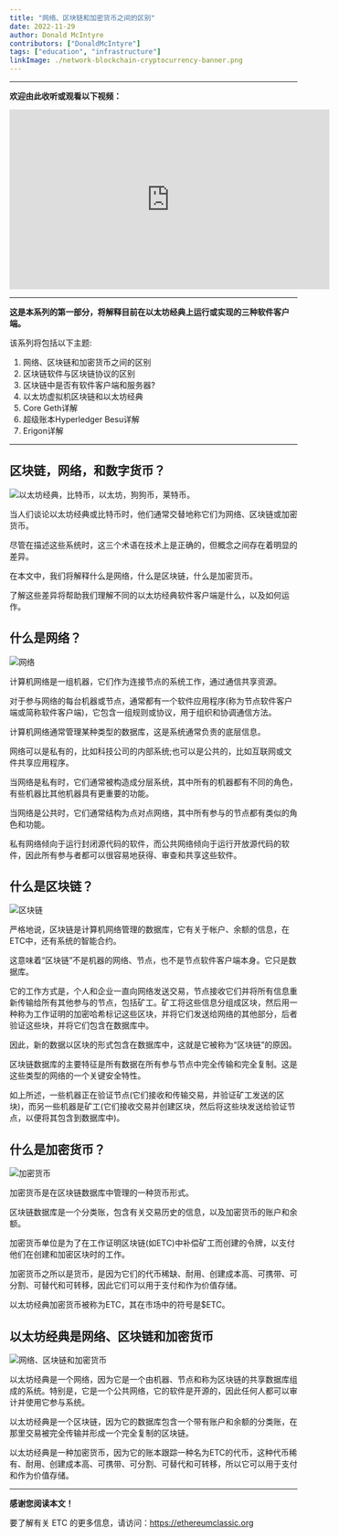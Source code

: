```yaml
---
title: "网络、区块链和加密货币之间的区别"
date: 2022-11-29
author: Donald McIntyre
contributors: ["DonaldMcIntyre"]
tags: ["education", "infrastructure"]
linkImage: ./network-blockchain-cryptocurrency-banner.png
---
```


---
**欢迎由此收听或观看以下视频：**

<iframe width="560" height="315" src="https://www.youtube.com/embed/6TQwkkbz4yA" title="YouTube video player" frameborder="0" allow="accelerometer; autoplay; clipboard-write; encrypted-media; gyroscope; picture-in-picture" allowfullscreen></iframe>

---

**这是本系列的第一部分，将解释目前在以太坊经典上运行或实现的三种软件客户端。** 

该系列将包括以下主题:

1. 网络、区块链和加密货币之间的区别
2. 区块链软件与区块链协议的区别
3. 区块链中是否有软件客户端和服务器?
4. 以太坊虚拟机区块链和以太坊经典
5. Core Geth详解
6. 超级账本Hyperledger Besu详解
7. Erigon详解 

---

## 区块链，网络，和数字货币？

![以太坊经典，比特币，以太坊，狗狗币，莱特币。](./etc-btc-other-blockchains.png)

当人们谈论以太坊经典或比特币时，他们通常交替地称它们为网络、区块链或加密货币。

尽管在描述这些系统时，这三个术语在技术上是正确的，但概念之间存在着明显的差异。

在本文中，我们将解释什么是网络，什么是区块链，什么是加密货币。

了解这些差异将帮助我们理解不同的以太坊经典软件客户端是什么，以及如何运作。

## 什么是网络？

![网络](./what-is-a-network.png)

计算机网络是一组机器，它们作为连接节点的系统工作，通过通信共享资源。

对于参与网络的每台机器或节点，通常都有一个软件应用程序(称为节点软件客户端或简称软件客户端)，它包含一组规则或协议，用于组织和协调通信方法。

计算机网络通常管理某种类型的数据库，这是系统通常负责的底层信息。

网络可以是私有的，比如科技公司的内部系统;也可以是公共的，比如互联网或文件共享应用程序。

当网络是私有时，它们通常被构造成分层系统，其中所有的机器都有不同的角色，有些机器比其他机器具有更重要的功能。

当网络是公共时，它们通常结构为点对点网络，其中所有参与的节点都有类似的角色和功能。

私有网络倾向于运行封闭源代码的软件，而公共网络倾向于运行开放源代码的软件，因此所有参与者都可以很容易地获得、审查和共享这些软件。

## 什么是区块链？

![区块链](./what-is-a-blockchain.png)

严格地说，区块链是计算机网络管理的数据库，它有关于帐户、余额的信息，在ETC中，还有系统的智能合约。

这意味着“区块链”不是机器的网络、节点，也不是节点软件客户端本身。它只是数据库。

它的工作方式是，个人和企业一直向网络发送交易，节点接收它们并将所有信息重新传输给所有其他参与的节点，包括矿工。矿工将这些信息分组成区块，然后用一种称为工作证明的加密哈希标记这些区块，并将它们发送给网络的其他部分，后者验证这些块，并将它们包含在数据库中。

因此，新的数据以区块的形式包含在数据库中，这就是它被称为“区块链”的原因。

区块链数据库的主要特征是所有数据在所有参与节点中完全传输和完全复制。这是这些类型的网络的一个关键安全特性。

如上所述，一些机器正在验证节点(它们接收和传输交易，并验证矿工发送的区块)，而另一些机器是矿工(它们接收交易并创建区块，然后将这些块发送给验证节点，以便将其包含到数据库中)。

## 什么是加密货币？

![加密货币](./what-is-a-cryptocurrency.png)

加密货币是在区块链数据库中管理的一种货币形式。

区块链数据库是一个分类账，包含有关交易历史的信息，以及加密货币的账户和余额。

加密货币单位是为了在工作证明区块链(如ETC)中补偿矿工而创建的令牌，以支付他们在创建和加密区块时的工作。

加密货币之所以是货币，是因为它们的代币稀缺、耐用、创建成本高、可携带、可分割、可替代和可转移，因此它们可以用于支付和作为价值存储。

以太坊经典加密货币被称为ETC，其在市场中的符号是$ETC。

## 以太坊经典是网络、区块链和加密货币

![网络、区块链和加密货币](./network-blockchain-cryptocurrency-banner.png)

以太坊经典是一个网络，因为它是一个由机器、节点和称为区块链的共享数据库组成的系统。特别是，它是一个公共网络，它的软件是开源的，因此任何人都可以审计并使用它参与系统。

以太坊经典是一个区块链，因为它的数据库包含一个带有账户和余额的分类账，在那里交易被完全传输并形成一个完全复制的区块链。

以太坊经典是一种加密货币，因为它的账本跟踪一种名为ETC的代币，这种代币稀有、耐用、创建成本高、可携带、可分割、可替代和可转移，所以它可以用于支付和作为价值存储。

---

**感谢您阅读本文！**

要了解有关 ETC 的更多信息，请访问：https://ethereumclassic.org
